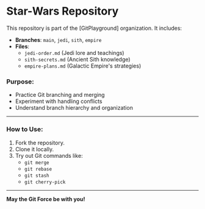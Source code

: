 # Star-Wars Repository

This repository is part of the [GitPlayground] organization. It includes:
- **Branches**: `main`, `jedi`, `sith`, `empire`
- **Files**:
  - `jedi-order.md` (Jedi lore and teachings)
  - `sith-secrets.md` (Ancient Sith knowledge)
  - `empire-plans.md` (Galactic Empire's strategies)

### Purpose:
- Practice Git branching and merging
- Experiment with handling conflicts
- Understand branch hierarchy and organization

---

### How to Use:
1. Fork the repository.
2. Clone it locally.
3. Try out Git commands like:
   - `git merge`
   - `git rebase`
   - `git stash`
   - `git cherry-pick`

---
**May the Git Force be with you!**
